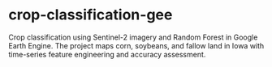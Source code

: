 # crop-classification-gee
Crop classification using Sentinel-2 imagery and Random Forest in Google Earth Engine. The project maps corn, soybeans, and fallow land in Iowa with time-series feature engineering and accuracy assessment.
